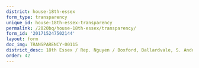 ```yaml
---
district: house-18th-essex
form_type: transparency
unique_id: house-18th-essex-transparency
permalink: /2020bq/house-18th-essex/transparency/
form_id: '201715247502144'
layout: form
doc_img: TRANSPARENCY-00115
district_desc: 18th Essex / Rep. Nguyen / Boxford, Ballardvale, S. Andover
order: 42
---
```

